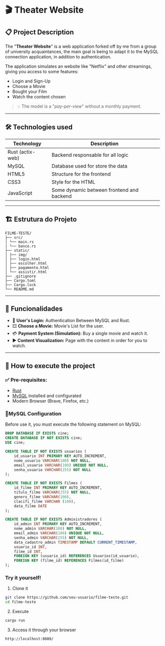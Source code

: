 # 🎬 Theater Website

## 📋 Project Description

The "**Theater Website**" is a web application forked off by me from a group of university acquaintances, the main goal is being to adapt it to the MySQL connection application, in addition to authentication.

The application simulates an website like "Netflix" and other streamings, giving you access to some features:

- Login and Sign-Up
- Choose a Movie
- Bought your Film
- Watch the content chosen

> 💡 The model is a "*pay-per-view*" without a monthly payment.

---

## 🛠️ Technologies used

| Technology | Description |
|-----------|-----------|
| Rust (actix-web) | Backend responsable for all logic |
| MySQL | Database used for store the data |
| HTML5 | Structure for the frontend |
| CSS3 | Style for the HTML |
| JavaScript | Some dynamic between frontend and backend |

---

## 🏗️ Estrutura do Projeto

```Mathematical
FILME-TESTE/
├── src/
│ └── main.rs
| └── banco.rs
├── static/
│ ├── img/
│ ├── login.html 
│ ├── escolher.html 
│ ├── pagamento.html
│ └── assistir.html 
├── .gitignore
├── Cargo.toml
├── Cargo.lock
└── README.md
```

---

## 📄 Funcionalidades

- 🔐 **User's Login:** Authentication Between MySQL and Rust.
- 🎞️ **Choose a Movie:** Movie's List for the user.
- 💳 **Payment System (Simulation):** Buy a single movie and watch it.
- ▶️ **Content Visualization:** Page with the content in order for you to watch.

---

## 🚀 How to execute the project

### ✅ Pre-requisites:

- [Rust](https://www.rust-lang.org/tools/install)
- [MySQL](https://dev.mysql.com/downloads/mysql/) installed and configurated
- Modern Browser (Brave, Firefox, etc.)

### 🔧MySQL Configuration

Before use it, you must execute the following statement on MySQL:

```sql
DROP DATABASE IF EXISTS cine;
CREATE DATABASE IF NOT EXISTS cine;
USE cine;

CREATE TABLE IF NOT EXISTS usuarios (
    id_usuario INT PRIMARY KEY AUTO_INCREMENT,
    nome_usuario VARCHAR(100) NOT NULL,
    email_usuario VARCHAR(100) UNIQUE NOT NULL,
    senha_usuario VARCHAR(255) NOT NULL
);

CREATE TABLE IF NOT EXISTS Filmes (
    id_filme INT PRIMARY KEY AUTO_INCREMENT,
    titulo_filme VARCHAR(255) NOT NULL,
    genero_filme VARCHAR(100),
    clacifi_filme VARCHAR (100),
    data_filme DATE
);

CREATE TABLE IF NOT EXISTS Administradores (
    id_admin INT PRIMARY KEY AUTO_INCREMENT,
    nome_admin VARCHAR(100) NOT NULL,
    email_admin VARCHAR(100) UNIQUE NOT NULL,
    senha_admin VARCHAR(255) NOT NULL,
    data_cadastro_admin TIMESTAMP DEFAULT CURRENT_TIMESTAMP,
    usuario_id INT, 
    filme_id INT,
    FOREIGN KEY (usuario_id) REFERENCES Usuarios(id_usuario),
    FOREIGN KEY (filme_id) REFERENCES Filmes(id_filme)
);
```

### Try it yourself!

1. Clone it
```bash
git clone https://github.com/seu-usuario/filme-teste.git
cd filme-teste
```

2. Execute
```bash
cargo run
```

3. Access it through your browser
```
http://localhost:8080/
```


